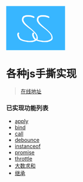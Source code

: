 <img src="./docs/assets/logo.png" width="160">

# 各种js手撕实现

> [在线地址](https://panjinhong.github.io/js-ss/)

### 已实现功能列表
- [apply](https://panjinhong.github.io/js-ss/core/apply/code)
- [bind](https://panjinhong.github.io/js-ss/core/bind/code)
- [call](https://panjinhong.github.io/js-ss/core/call/code)
- [debounce](https://panjinhong.github.io/js-ss/core/debounce/code)
- [instanceof](https://panjinhong.github.io/js-ss/core/instanceof/code)
- [promise](https://panjinhong.github.io/js-ss/core/promise/code)
- [throttle](https://panjinhong.github.io/js-ss/core/throttle/code)
- [大数求和](https://panjinhong.github.io/js-ss/core/%E5%A4%A7%E6%95%B0%E6%B1%82%E5%92%8C/code)
- [继承](https://panjinhong.github.io/js-ss/core/%E7%BB%A7%E6%89%BF/code)